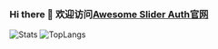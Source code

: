 ### Hi there 👋 欢迎访问[Awesome Slider Auth官网](https://traeric.github.io/)
![Stats](https://github-readme-stats.vercel.app/api?username=Traeric&show_icons=true&theme=ocean_dark) 
![TopLangs](https://github-readme-stats.vercel.app/api/top-langs?username=Traeric&layout=compact&show_icons=true&theme=ocean_dark)  

<!--
**Traeric/Traeric** is a ✨ _special_ ✨ repository because its `README.md` (this file) appears on your GitHub profile.

Here are some ideas to get you started:

- 🔭 I’m currently working on ...
- 🌱 I’m currently learning ...
- 👯 I’m looking to collaborate on ...
- 🤔 I’m looking for help with ...
- 💬 Ask me about ...
- 📫 How to reach me: ...
- 😄 Pronouns: ...
- ⚡ Fun fact: ...
-->
